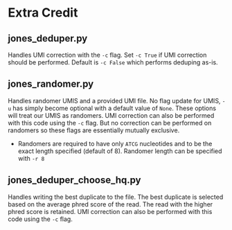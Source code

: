 # Extra Credit

## jones_deduper.py

Handles UMI correction with the `-c` flag. Set `-c True` if UMI correction should be
performed. Default is `-c False` which performs deduping as-is. 

## jones_randomer.py

Handles randomer UMIS and a provided UMI file. No flag update for UMIS, `-u` 
has simply become optional with a default value of `None`. These options will
treat our UMIS as randomers. UMI correction can also be performed with this code using the `-c` flag. But no correction can be performed on randomers so these flags are 
essentially mutually exclusive.
- Randomers are required to have only `ATCG` nucleotides and to be the exact
length specified (default of 8). Randomer length can be specified with `-r 8`

## jones_deduper_choose_hq.py

Handles writing the best duplicate to the file. The best duplicate is selected based
on the average phred score of the read. The read with the higher phred score is 
retained. UMI correction can also be performed with this code using the `-c` flag.